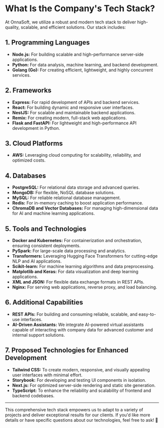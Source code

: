 # What Is the Company's Tech Stack?

At OnnaSoft, we utilize a robust and modern tech stack to deliver high-quality, scalable, and efficient solutions. Our stack includes:

## **1. Programming Languages**
- **Node.js:** For building scalable and high-performance server-side applications.
- **Python:** For data analysis, machine learning, and backend development.
- **Golang (Go):** For creating efficient, lightweight, and highly concurrent services.

## **2. Frameworks**
- **Express:** For rapid development of APIs and backend services.
- **React:** For building dynamic and responsive user interfaces.
- **NestJS:** For scalable and maintainable backend applications.
- **Remix:** For creating modern, full-stack web applications.
- **Flask and FastAPI:** For lightweight and high-performance API development in Python.

## **3. Cloud Platforms**
- **AWS:** Leveraging cloud computing for scalability, reliability, and optimized costs.

## **4. Databases**
- **PostgreSQL:** For relational data storage and advanced queries.
- **MongoDB:** For flexible, NoSQL database solutions.
- **MySQL:** For reliable relational database management.
- **Redis:** For in-memory caching to boost application performance.
- **ChromaDB and Vector Databases:** For managing high-dimensional data for AI and machine learning applications.

## **5. Tools and Technologies**
- **Docker and Kubernetes:** For containerization and orchestration, ensuring consistent deployments.
- **PySpark:** For large-scale data processing and analytics.
- **Transformers:** Leveraging Hugging Face Transformers for cutting-edge NLP and AI applications.
- **Scikit-learn:** For machine learning algorithms and data preprocessing.
- **Matplotlib and Keras:** For data visualization and deep learning applications.
- **XML and JSON:** For flexible data exchange formats in REST APIs.
- **Nginx:** For serving web applications, reverse proxy, and load balancing.

## **6. Additional Capabilities**
- **REST APIs:** For building and consuming reliable, scalable, and easy-to-use interfaces.
- **AI-Driven Assistants:** We integrate AI-powered virtual assistants capable of interacting with company data for advanced customer and internal support solutions.

## **7. Proposed Technologies for Enhanced Development**
- **Tailwind CSS:** To create modern, responsive, and visually appealing user interfaces with minimal effort.
- **Storybook:** For developing and testing UI components in isolation.
- **Next.js:** For optimized server-side rendering and static site generation.
- **TypeScript:** To enhance the reliability and scalability of frontend and backend codebases.

---

This comprehensive tech stack empowers us to adapt to a variety of projects and deliver exceptional results for our clients. If you'd like more details or have specific questions about our technologies, feel free to ask! 🚀

